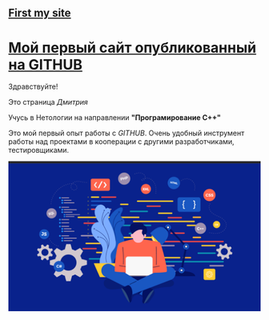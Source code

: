 
## <ins>**First my site**</ins>

# <ins>Мой первый сайт опубликованный на GITHUB</ins>

Здравствуйте!

Это страница _Дмитрия_

Учусь в Нетологии на направлении **"Програмирование С++"**

Это мой первый опыт работы с _GITHUB_. 
Очень удобный инструмент работы над проектами в кооперации с другими разработчиками, тестировщиками.

![Обучение в Нетологии](/orig.png)